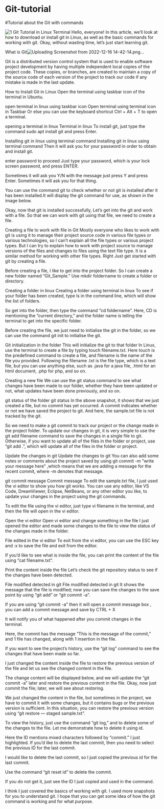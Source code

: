 # Git-tutorial
#Tutorial about the Git with commands

![1](https://github.com/arunpragash-periyasamy/Git-tutorial/blob/main/Screenshot%20from%202022-12-16%2014-40-41.png)
Git Tutorial in Linux Terminal
Hello, everyone! In this article, we’ll look at how to download or install git in Linux, as well as the basic commands for working with git. Okay, without wasting time, let’s just start learning git.

What is Git![Uploading Screenshot from 2022-12-16 14-42-14.png…]()

Git is a distributed version control system that is used to enable software project development by having multiple independent local copies of the project code. These copies, or branches, are created to maintain a copy of the source code of each version of the project to track our code if any mistake is made in the last update.

How to Install Git in Linux
Open the terminal using taskbar icon of the terminal in Ubuntu.

open terminal in linux using taskbar icon
Open terminal using terminal icon in Taskbar
Or else you can use the keyboard shortcut Ctrl + Alt + T to open a terminal.

opening a terminal in linux
Terminal in linux
To install git, just type the command sudo apt install git and press Enter.

Installing git in linux using terminal command
Installing git in linux using terminal command
Then it will ask you for your password in order to obtain and install git.


enter password to proceed
Just type your password, which is your lock screen password, and press ENTER.


Sometimes it will ask you Y/N with the message just press Y and press Enter. Sometimes it will ask you for that thing.

You can use the command git to check whether or not git is installed after it has been installed.It will display the git command for use, as shown in the image below.


Okay, now that git is installed successfully, Let’s get into the git and work with a file. So that we can work with git using that file, we need to create a file.

Creating a file to work with file in Git
Mostly everyone who likes to work with git is using it to manage their project source code in various file types or various technologies, so I can’t explain all the file types or various project types. But I can try to explain how to work with project source to manage versions of the files and changes to files using the text file type. It is a similar method for working with other file types. Right Just get started with git by creating a file.

Before creating a file, I like to get into the project folder. So I can create a new folder named “Git_Sample.” Use mkdir foldername to create a folder or directory.

Creating a folder in linux
Creating a folder using terminal in linux
To see if your folder has been created, type ls in the command line, which will show the list of folders.


So get into the folder, then type the command “cd foldername”. Here, CD is mentioning the “current directory,” and the folder name is telling the terminal to get into the specific folder.


Before creating the file, we just need to initialise the git in the folder, so we can use the command git init to initialise the git.

Git initialization in the folder
This will initialize the git to that folder
In Linux, use the terminal to create a file by typing touch filename.txt. Here touch is the predefined command to create a file, and filename is the name of the file you provided. Following the filename .txt is the file type, which is a text file, but you can use anything else, such as .java for a java file, .html for an html document, .php for php, and so on.


Creating a new file
We can use the git status command to see what changes have been made to our folder, whether they have been updated or not, what updates have been done previously, and so on.

git status of the folder
git status
In the above snapshot, it shows that we just created a file, but no commit has yet occurred. A commit indicates whether or not we have saved the project to git. And here, the sample.txt file is not tracked by the git.

So we need to make a git commit to track our project or the change made in the project folder. To update our changes in git, it is very simple to use the git add filename command to save the changes in a single file to git. Otherwise, if you want to update all of the files in the folder or project, use “git add .”, which will update all of the files in the folder or project.

Update the changes in git
Update the changes to git
You can also add some notes or comments about the project saved by using git commit -m “write your message here” ,which means that we are adding a message for the recent commit, where -m denotes that message.

git commit message
Commit message
To edit the sample.txt file, I just used the vi editor to show you how git works. You can use any editor, like VS Code, DreamViewer, Eclipse, NetBeans, or any other editor you like, to update your changes in the project using the git commands.

To edit the file using the vi editor, just type vi filename in the terminal, and then the file will open in the vi editor.

Open the vi editor
Open vi editor and change something in the file
I just opened the editor and made some changes to the file to view the status of the changes made in the folder.


File edited in the vi editor
To exit from the vi editor, you can use the ESC key and :x to save the file and exit from the editor.

If you’d like to see what is inside the file, you can print the content of the file using “cat filename.txt”.


Print the content inside the file
Let’s check the git repository status to see if the changes have been detected.

File modified detected in git
File modified detected in git
It shows the message that the file is modified; now you can save the changes to the save point by using “git add” or “git commit -a”.

If you are using “git commit -a” then it will open a commit message box , you can add a commit message and save by CTRL + X


It will notify you of what happened after you commit changes in the terminal.


Here, the commit has the message “This is the message of the commit,” and 1 file has changed, along with 1 insertion in the file.

If you want to see the project’s history, use the “git log” command to see the changes that have been made so far.

I just changed the content inside the file to restore the previous version of the file and let us see the changed content in the file.


The change content will be displayed below, and we will update the “git commit -a” later and restore the previous content in the file. Okay, now just commit the file; later, we will see about restoring.


We just changed the content in the file, but sometimes in the project, we have to commit it with some changes, but it contains bugs or the previous version is sufficient. In this situation, you can restore the previous version using “git restore — staged sample.txt”.


To view the history, just use the command “git log,” and to delete some of the changes to the file. Let me demonstrate how to delete it using id.



Here the ID mentions mixed characters followed by “commit.” I just highlighted. If you’d like to delete the last commit, then you need to select the previous ID for the last commit.

I would like to delete the last commit, so I just copied the previous id for the last commit.

Use the command “git reset id” to delete the commit.


If you do not get it, just see the ID I just copied and used in the command.

I think I just covered the basics of working with git. I used more snapshots for you to understand git. I hope that you can get some idea of how the git command is working and for what purpose.
